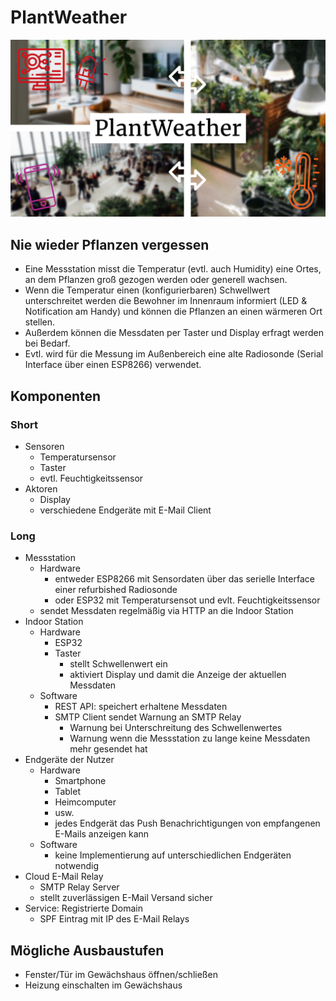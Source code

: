 # PlantWeather

![Key Visual](https://raw.githubusercontent.com/nikcani/plant-weather/57d85a762c22012cb3f33c3a0baf08a906832c5b/Key%20Visual/IoT%20Key%20Visual.png)

## Nie wieder Pflanzen vergessen

- Eine Messstation misst die Temperatur (evtl. auch Humidity) eine Ortes, an dem Pflanzen groß gezogen werden oder generell wachsen.
- Wenn die Temperatur einen (konfigurierbaren) Schwellwert unterschreitet werden die Bewohner im Innenraum informiert (LED & Notification am Handy) und können die Pflanzen an einen wärmeren Ort stellen.
- Außerdem können die Messdaten per Taster und Display erfragt werden bei Bedarf.
- Evtl. wird für die Messung im Außenbereich eine alte Radiosonde (Serial Interface über einen ESP8266) verwendet.

## Komponenten

### Short

- Sensoren
  - Temperatursensor
  - Taster
  - evtl. Feuchtigkeitssensor
- Aktoren
  - Display
  - verschiedene Endgeräte mit E-Mail Client

### Long

- Messstation
  - Hardware
    - entweder ESP8266 mit Sensordaten über das serielle Interface einer refurbished Radiosonde
    - oder ESP32 mit Temperatursensot und evlt. Feuchtigkeitssensor
  - sendet Messdaten regelmäßig via HTTP an die Indoor Station
- Indoor Station
  - Hardware
    - ESP32
    - Taster
      - stellt Schwellenwert ein
      - aktiviert Display und damit die Anzeige der aktuellen Messdaten
  - Software
    - REST API: speichert erhaltene Messdaten
    - SMTP Client sendet Warnung an SMTP Relay
      - Warnung bei Unterschreitung des Schwellenwertes
      - Warnung wenn die Messstation zu lange keine Messdaten mehr gesendet hat
- Endgeräte der Nutzer
  - Hardware
    - Smartphone
    - Tablet
    - Heimcomputer
    - usw.
    - jedes Endgerät das Push Benachrichtigungen von empfangenen E-Mails anzeigen kann
  - Software
    - keine Implementierung auf unterschiedlichen Endgeräten notwendig
- Cloud E-Mail Relay
  - SMTP Relay Server
  - stellt zuverlässigen E-Mail Versand sicher
- Service: Registrierte Domain
  - SPF Eintrag mit IP des E-Mail Relays

## Mögliche Ausbaustufen

- Fenster/Tür im Gewächshaus öffnen/schließen
- Heizung einschalten im Gewächshaus

